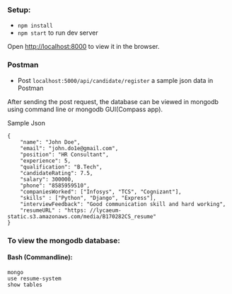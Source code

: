 ### Setup:
- `npm install`
- `npm start` to run dev server

Open [http://localhost:8000](http://localhost:8000) to view it in the browser.

### Postman
- Post `localhost:5000/api/candidate/register` a sample json data in Postman

After sending the post request, the database can be viewed in mongodb using command line or mongodb GUI(Compass app).

Sample Json
```
{
	"name": "John Doe",
	"email": "john.do1e@gmail.com",
	"position": "HR Consultant",
	"experience": 5,
	"qualification": "B.Tech",
	"candidateRating": 7.5,
	"salary": 300000,
	"phone": "8585959510",
	"companiesWorked": ["Infosys", "TCS", "Cognizant"],
	"skills" : ["Python", "Django", "Express"],
	"interviewFeedback": "Good communication skill and hard working",
	"resumeURL" : "https: //lycaeum-static.s3.amazonaws.com/media/B170282CS_resume"
}
```

### To view the mongodb database:

#### Bash (Commandline):
`mongo`<br />
`use resume-system`<br />
`show tables`<br />
